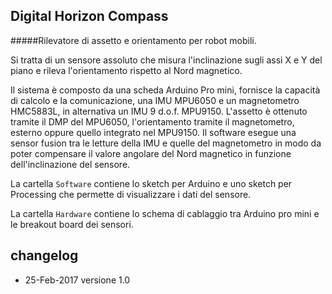 ## Digital Horizon Compass
#####Rilevatore di assetto e orientamento per robot mobili.

Si tratta di un sensore assoluto che misura l'inclinazione sugli assi X e Y del piano e rileva l'orientamento rispetto al Nord magnetico. 

Il sistema è composto da una scheda Arduino Pro mini, fornisce la capacità di calcolo e la comunicazione, una IMU MPU6050 e un magnetometro HMC5883L, in alternativa un IMU 9 d.o.f. MPU9150.
L'assetto è ottenuto tramite il DMP del MPU6050, l'orientamento tramite il magnetometro, esterno oppure quello integrato nel MPU9150.
Il software esegue una sensor fusion tra le letture della IMU e quelle del magnetometro in modo da poter compensare il valore angolare del Nord magnetico in funzione dell'inclinazione del sensore.

La cartella `Software` contiene lo sketch per Arduino e uno sketch per Processing che permette di visualizzare i dati del sensore.

La cartella `Hardware` contiene lo schema di cablaggio tra Arduino pro mini e le breakout board dei sensori.

## changelog
* 25-Feb-2017 versione 1.0

